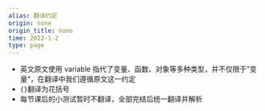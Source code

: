```yaml
---
alias: 翻译约定
origin: none
origin_title: none
time: 2022-1-2
type: page
---
```

- 英文原文使用 variable 指代了变量、函数、对象等多种类型，并不仅限于”变量“，在翻译中我们遵循原文这一约定
- `{}`翻译为花括号
- 每节课后的小测试暂时不翻译，全部完结后统一翻译并解析